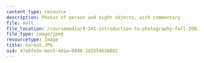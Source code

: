 ```yaml
---
content_type: resource
description: Photos of person and eight objects, with commentary
file: null
file_location: /coursemedia/4-341-introduction-to-photography-fall-2002/47a5fe2ebecb481a08402d335463b092_noren5.JPG
file_type: image/jpeg
resourcetype: Image
title: noren5.JPG
uid: 47a5fe2e-becb-481a-0840-2d335463b092
---
```

